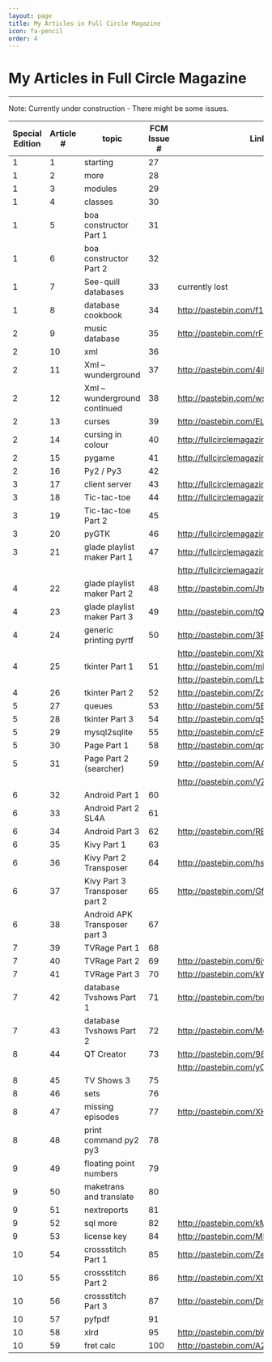 ```yaml
---
layout: page
title: My Articles in Full Circle Magazine
icon: fa-pencil
order: 4
---
```

# My Articles in Full Circle Magazine
-------------------------------------
Note: Currently under construction - There might be some issues.


 Special Edition | Article # | topic | FCM Issue # | Link to Code |
-----------------|-----------|-------|-------------|--------------|
  1 | 1 | starting | 27 |   |
  1 | 2 | more | 28 |   |
  1 | 3 | modules | 29 |   |
  1 | 4 | classes | 30 |   |
  1 | 5 | boa constructor Part 1| 31 |   |
  1 | 6 | boa constructor Part 2 | 32 |   |
  1 | 7 | See-quill databases | 33 | currently lost |
  1 | 8 | database cookbook | 34 | http://pastebin.com/f1d868e63 |
  2 | 9 | music database | 35 | http://pastebin.com/rFf4Gm7E |
  2 | 10 | xml | 36 |   |
  2 | 11 | Xml – wunderground | 37 | http://pastebin.com/4ibJGm74 |
  2 | 12 | Xml – wunderground continued | 38 | http://pastebin.com/wsSXMXQx |
  2 | 13 | curses | 39 | http://pastebin.com/ELuZ3T4P |
  2 | 14 | cursing in colour | 40 | http://fullcirclemagazine.pastebin.com/DeReeh8m |
  2 | 15 | pygame | 41 | http://fullcirclemagazine.pastebin.com/DvSpZbai |
  2 | 16 | Py2 / Py3 | 42 |   |   |
  3 | 17 | client server | 43 | http://fullcirclemagazine.pastebin.com/Az8vNuv7 |
  3 | 18 | Tic-tac-toe | 44 | http://fullcirclemagazine.pastebin.com/UhguVK4n |
  3 | 19 | Tic-tac-toe Part 2 | 45 |   |
  3 | 20 | pyGTK | 46 | http://fullcirclemagazine.pastebin.com/wnzRsXn9 |
  3 | 21 | glade playlist maker Part 1 | 47 | http://fullcirclemagazine.pastebin.com/wbfDmmBh |
    |    |                             |    | http://fullcirclemagazine.pastebin.com/YM6U0Ee3 |
  4 | 22 | glade playlist maker Part 2 | 48 | http://pastebin.com/JtrhuE71 |
  4 | 23 | glade playlist maker Part 3 | 49 | http://pastebin.com/tQJizcwT |
  4 | 24 | generic printing pyrtf | 50 | http://pastebin.com/3Rs7T3D7 |
    |    |                        |    | http://pastebin.com/XbaE2uP7 |
  4 | 25 | tkinter Part 1 | 51 | http://pastebin.com/mBAS1Umm |
    |    |                |    | http://pastebin.com/LbMibF0u |
  4 | 26 | tkinter Part 2 | 52 | http://pastebin.com/ZqrgHcdG |
  5 | 27 | queues | 53 | http://pastebin.com/5BBUiDce |
  5 | 28 | tkinter Part 3 | 54 | http://pastebin.com/qSPkSNU1 |
  5 | 29 | mysql2sqlite | 55 | http://pastebin.com/cPvzNT7T |
  5 | 30 | Page Part 1 | 58 | http://pastebin.com/qq0YVgTb |
  5 | 31 | Page Part 2 (searcher) | 59 | http://pastebin.com/AA1kE4Dy |
    |    |                        |    | http://pastebin.com/VZm5un3e |
  6 | 32 | Android Part 1 | 60 |   |
  6 | 33 | Android Part 2 SL4A | 61 |   |
  6 | 34 | Android Part 3 | 62 | http://pastebin.com/REkFYcSU |
  6 | 35 | Kivy Part 1 | 63 |   |
  6 | 36 | Kivy Part 2 Transposer | 64 | http://pastebin.com/hsicnyt1 |
  6 | 37 | Kivy Part 3 Transposer part 2 | 65 | http://pastebin.com/GftmjENs |
  6 | 38 | Android APK Transposer part 3 | 67 |   |
  7 | 39 | TVRage Part 1 | 68 |   |
  7 | 40 | TVRage Part 2 | 69 | http://pastebin.com/6iw5NQrW |
  7 | 41 | TVRage Part 3 | 70 | http://pastebin.com/kWSEfs2E |
  7 | 42 | database Tvshows Part 1 | 71 | http://pastebin.com/txmmagkL |
  7 | 43 | database Tvshows Part 2 | 72 | http://pastebin.com/MeuGyKpX |
  8 | 44 | QT Creator | 73 | http://pastebin.com/98fSasdb |
    |    |            |    | http://pastebin.com/yC30B885 |
  8 | 45 | TV Shows 3 | 75 |   |
  8 | 46 | sets | 76 |   |
  8 | 47 | missing episodes | 77 | http://pastebin.com/XHTRv2dQ |
  8 | 48 | print command py2 py3 | 78 |   |
  9 | 49 | floating point numbers | 79 |   |
  9 | 50 | maketrans and translate | 80 |   |
  9 | 51 | nextreports | 81 |   |
  9 | 52 | sql more | 82 | http://pastebin.com/kMc9EXes |
  9 | 53 | license key | 84 | http://pastebin.com/MH9nVTNK |
 10 | 54 | crossstitch Part 1 | 85 | http://pastebin.com/Zegqw3pi |
 10 | 55 | crossstitch Part 2 | 86 | http://pastebin.com/XtBawJps |
 10 | 56 | crossstitch Part 3 | 87 | http://pastebin.com/DmQ1 GeUx |
 10 | 57 | pyfpdf | 91 |   |
 10 | 58 | xlrd | 95 | http://pastebin.com/bWz7beBw |
 10 | 59 | fret calc | 100 | http://pastebin.com/A2RNECt5 |

